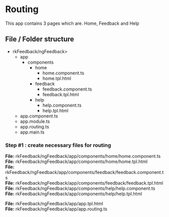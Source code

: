 # Routing

This app contains 3 pages which are. Home, Feedback and Help


## File / Folder structure
- rkFeedback/ngFeedback>
	- app
		- components
			- home
				- home.component.ts
				- home.tpl.html
			- feedback
				- feedback.component.ts
				- feedback.tpl.html
			- help
				- help.component.ts
				- help.tpl.html
	- app.component.ts
	- app.module.ts
	- app.routing.ts
	- app.main.ts
	

### Step #1 : create necessary files for routing

**File:**  rkFeedback/ngFeedback/app/components/home/home.component.ts   
**File:**  rkFeedback/ngFeedback/app/components/home/home.tpl.html   
**File:**  rkFeedback/ngFeedback/app/components/feedback/feedback.component.ts   
**File:**  rkFeedback/ngFeedback/app/components/feedback/feedback.tpl.html   
**File:**  rkFeedback/ngFeedback/app/components/help/help.component.ts  
**File:**  rkFeedback/ngFeedback/app/components/help/help.tpl.html  

**File:**  rkFeedback/ngFeedback/app/app.tpl.html  
**File:**  rkFeedback/ngFeedback/app/app.routing.ts  

### Step #2 : base href
File: index.html
```html
<base href="/">
```

### Step #3 : routing.ts
File: routing.ts
```js
import { Routes, RouterModule } from '@angular/router';

import { HomeComponent }      from './components/home/home.component';
import { FeedbackComponent }      from './components/feedback/feedback.component';
import { HelpComponent }      from './components/help/help.component';

const appRoutes: Routes = [
	{path: '',  redirectTo: '/home', pathMatch: 'full'},
	{path: 'home', component: HomeComponent},
	{path: 'feedback', component: FeedbackComponent},
	{path: 'help', component: HelpComponent}
];

export const routing = RouterModule.forRoot(appRoutes);

```

### Step #4 : changes to app.module.ts
File: app.module.ts
```js
...
import { HomeComponent }      from './components/home/home.component';
import { FeedbackComponent }      from './components/feedback/feedback.component';
import { HelpComponent }      from './components/help/help.component';
import {routing} from './app.routing';

@NgModule({
  imports:      [ BrowserModule, routing ],
  declarations: [ AppComponent, HomeComponent, FeedbackComponent, HelpComponent ],
})
...
```

### Step #5 : changes to app.component.ts
File: app.component.ts
```js
...
  selector: 'my-app',
  templateUrl: './app/app.tpl.html'		// template replaced with templateURL
...
```

